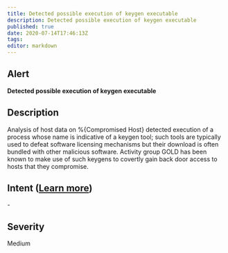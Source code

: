 ```yaml
---
title: Detected possible execution of keygen executable
description: Detected possible execution of keygen executable
published: true
date: 2020-07-14T17:46:13Z
tags:
editor: markdown
---
```


## Alert
**Detected possible execution of keygen executable**

## Description
Analysis of host data on %{Compromised Host} detected execution of a process whose name is indicative of a keygen tool; such tools are typically used to defeat software licensing mechanisms but their download is often bundled with other malicious software. Activity group GOLD has been known to make use of such keygens to covertly gain back door access to hosts that they compromise.

## Intent ([Learn more](/public/security/alerts/intentions.md))
\-

## Severity
Medium




